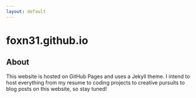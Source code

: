 ```yaml
---
layout: default
---
```


# foxn31.github.io

About
---------------------

This website is hosted on GitHub Pages and uses a Jekyll theme. I intend to host everything from my resume to coding projects to creative pursuits to blog posts on this website, so stay tuned!
